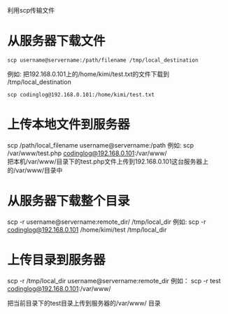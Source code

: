 利用scp传输文件
# 从服务器下载文件
```shell script
scp username@servername:/path/filename /tmp/local_destination
```
例如:
把192.168.0.101上的/home/kimi/test.txt的文件下载到 /tmp/local_destination
```shell script
scp codinglog@192.168.0.101:/home/kimi/test.txt  
```
# 上传本地文件到服务器
scp /path/local_filename username@servername:/path
例如:
scp /var/www/test.php  codinglog@192.168.0.101:/var/www/  
把本机/var/www/目录下的test.php文件上传到192.168.0.101这台服务器上的/var/www/目录中

# 从服务器下载整个目录
scp -r username@servername:remote_dir/ /tmp/local_dir
例如:
scp -r codinglog@192.168.0.101 /home/kimi/test  /tmp/local_dir

# 上传目录到服务器
scp  -r /tmp/local_dir username@servername:remote_dir
例如：
scp -r test      codinglog@192.168.0.101:/var/www/   

把当前目录下的test目录上传到服务器的/var/www/ 目录
